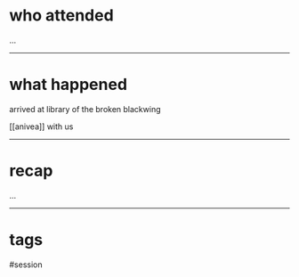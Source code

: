# who attended

...

---
# what happened

arrived at library of the broken blackwing 

[[anivea]] with us



---
# recap

...

---
# tags

#session